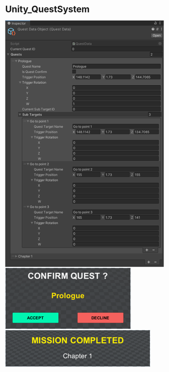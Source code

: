 # Unity_QuestSystem

![img](https://github.com/paveldrobny/Unity_QuestSystem/blob/main/QuestData.png)
![img](https://github.com/paveldrobny/Unity_QuestSystem/blob/main/ConfirmQuest.png)
<br>
![img](https://github.com/paveldrobny/Unity_QuestSystem/blob/main/CompletedQuest.png)
